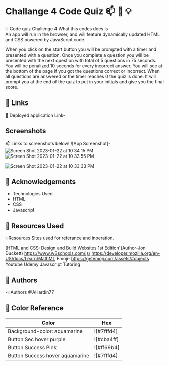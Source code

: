 # Challange 4 Code Quiz 📫 🚀 💡 

💡 Code quiz Challenge 4  What this codes does is  
An app will run in the browser, and will feature dynamically updated HTML and CSS powered by JavaScript code. 

When you click on the start button you will be prompted with a timer and presented with a question. 
Once you complete a question you will be presented with the next question with total of 5 questions in 75 seconds. 
You will be penalized 10 seconds for every incorrect answer. 
 You will see at the bottom of the page if you got the questions correct or incorrect. 
 When all questions are answered or the timer reaches 0 the quiz is done. It will prompt you at the end of the quiz to put in your initials and give you the final score. 


## 🔗 Links
 🚀 Deployed application Link-

## Screenshots
📫 Links to screenshots below! 
![App Screenshot]-![Screen Shot 2023-01-22 at 10 34 15 PM](https://user-images.githubusercontent.com/109550438/213972249-88e6be37-49d0-4611-9291-2f25b5059a78.png)
![Screen Shot 2023-01-22 at 10 33 55 PM](https://user-images.githubusercontent.com/109550438/213972261-40d93dfc-311e-4893-9b62-1b8c91105c3f.png)

![Screen Shot 2023-01-22 at 10 33 33 PM](https://user-images.githubusercontent.com/109550438/213972267-60878701-0ddc-49f1-b6dc-5ad1a02ad122.png)


## 🚀 Acknowledgements 

 - Technologies Used 
 - HTML
 - CSS
 - Javascript 
## 🚀 Resources Used 

💡Resources Sites used for referance and inperation. 

[HTML and CSS: Design and Build Websites 1st Edition](Author-Jon Duckett)
https://www.w3schools.com/js/ 
https://developer.mozilla.org/en-US/docs/Learn/MathML
Emoji- https://getemoji.com/assets/#objects
Youtube
Udemy Javascript 
Tutoring 

## 🚀 Authors

-💡Authors @AHardin77

## 🚀 Color Reference

| Color             | Hex                                                                |
| ----------------- | ------------------------------------------------------------------ |
|  Background-color: aquamarine | ![#7fffd4] |
|  Button Sec hover purple| ![#cba4ff] |
| Button Success Pink | ![#ff69b4] |
| Button Success hover aquamarine| ![#7fffd4]|




